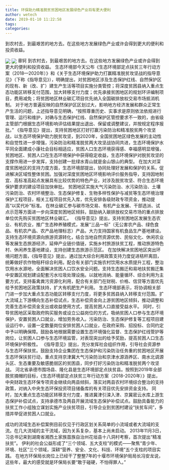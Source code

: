 ```yaml
---
title: 环保助力精准脱贫贫困地区发展绿色产业将有更大便利
author: wetech
date: 2019-01-10 11:22:58
tags: 
categories: 
---
```

到农村去，到最艰苦的地方去。在这些地方发展绿色产业或许会得到更大的便利和投资收益。
<!-- more -->
<img align="center" border="0" src="https://imgcdn.yicai.com/uppics/images/2019/01/f8af3b8e7ba899f503fdcbc56609d19f.jpg" />
<img align="center" border="0" src="https://imgcdn.yicai.com/uppics/images/2019/01/699ecfa795c32bd2e4a72a3f03179fd1.jpg" />
章轲
到农村去，到最艰苦的地方去。在这些地方发展绿色产业或许会得到更大的便利和投资收益。
生态环境部今天公布《生态环境部定点扶贫三年行动方案（2018—2020年）》和《关于生态环境保护助力打赢精准脱贫攻坚战的指导意见》（下称《指导意见》），明确提出，对贫困地区涉及生态保护红线、自然保护区的现有、新（改、扩）建生产生活等项目实施分类管控；将深度贫困县纳入重点生态功能区转移支付范围，加大转移支付力度；优先承接贫困地区的规划环评编制项目，费用减免；将贫困地区林业碳汇项目优先纳入全国碳排放权交易市场抵消机制。
对于地方普遍反映的自然保护区区划过大，影响地方经济发展和群众正常生产生活的问题，上述指导意见明确，“按照尊重历史、实事求是原则依法依规进行管理、运行和维护，对确与生态保护红线、自然保护区管控要求不一致的，由省级主管部门根据生态环境影响评估结果提出退出、保留或调整建议，并按规定程序报批。”
《指导意见》提出，支持贫困地区打好打赢污染防治和精准脱贫两个攻坚战，以生态环境保护助力脱贫攻坚，到2020年，全国贫困地区绿色发展的主动性和自觉性进一步增强，污染防治和精准脱贫两大攻坚战协同共进，生态环境保护水平同全面建成小康社会目标相适应，贫困人口生态环境获得感、幸福感明显增强，贫困地区、贫困人口在生态环境保护中获得稳定收益，生态环境保护对脱贫攻坚的支撑作用进一步发挥，支持创建一批绿水青山就是金山银山的典型。
在加大对深度贫困地区的支持力度方面，生态环境部提出，协同处理好发展和保护的关系，促进解决区域性整体贫困。加强对深度贫困地区环境影响评价服务指导，支持因地制宜、高标准高起点发展具有比较优势的特色产业，对涉及脱贫攻坚、符合生态环境保护要求的建设项目加快审批。
贫困地区实施大气污染防治、水污染防治、土壤污染防治、农村环境整治、生态保护修复、生物多样性保护与减贫等生态环境治理保护工程项目，相关工程项目优先入库，优先安排各级财政专项资金，推动提高“以奖代补”标准。
在林业碳汇参与碳市场交易、有机产业发展、干部选派、试点示范等方面进一步向深度贫困地区倾斜，鼓励纳入碳排放权交易市场的重点排放单位优先购买贫困地区林业碳汇。
《指导意见》提出，支持贫困地区发展生态农业、有机农业，推广生态种养殖模式，发展“三品一标”（无公害农产品、绿色食品、有机农产品、农产品地理标志）产品，大力支持国家有机食品生产基地建设。支持生态环境资源向旅游资源转化，结合当地自然资源优势、民俗文化、休闲农业等发展生态旅游经济，延伸产业链价值链，实施乡村旅游扶贫工程，推动旅游特色村、休闲养生基地建设，支持创建生态旅游示范区。
在加快解决贫困地区突出环境问题方面，《指导意见》提出，通过加大综合利用政策支持力度促进秸秆离田，统筹做好农作物秸秆综合利用。配合有关部门实施农村饮用水水质提升工程，整治饮用水水源地，全面解决贫困人口饮水安全问题。支持生态搬迁和易地扶贫搬迁集中安置区规划建设配套污水垃圾处理设施。以就地消纳、能量循环、综合利用为主要方式，支持畜禽粪污资源化利用，配合有关部门在财税、价格、信贷等方面优先给予贫困地区政策扶持，扩大有机肥生产利用。
生态环境部表示，将协调相关部门进一步加大重点生态功能区转移支付力度，将更多贫困县纳入转移支付范围。扩大流域上下游横向生态补偿试点，生态补偿资金向上游贫困地区倾斜，推动调整和完善生态补偿资金支出或收益使用方式，提高贫困人口直接受益水平。
同时，引导贫困地区采取政府购买服务或设立公益岗位的方式，吸纳贫困人口参与生态环境保护，安置贫困人口就业，增加劳务收入。污染防治、生态保护修复等工程项目建设运行中，设置一定数量岗位安排贫困人口就业，在政府采购、招投标、合同约定中予以明确保障。鼓励各地根据需要设置生态环境强化监督、生态保护红线管护等岗位，让贫困人口参与生态环境监管，对表现突出的给予奖励，提高贫困人口生态环境保护积极性。
《指导意见》提出，充分发挥社会组织作用，引导社会资源参与生态环保扶贫。鼓励支持企业集团在生态保护和污染防治任务重的贫困地区开展生态环保扶贫行动，重点支持京津冀大气污染防治和京津水源涵养区、南水北调源头区、生态重要及敏感脆弱区的贫困县，同步打好污染防治和精准脱贫两个攻坚战。
河北省承德市围场县、隆化县是生态环境部定点扶贫县。按照到2019年全部脱贫摘帽的目标，《生态环境部定点扶贫三年行动方案（2018-2020年）》提出，中央财政生态环保专项资金继续向两县倾斜，落实对两县农村环境综合整治的支持政策，对纳入中央生态环保投资项目储备库的有关项目优先安排资金支持。
同时，加大重点生态功能区转移支付力度，推进冀津引滦入津、京冀密云水库上游生态保护补偿试点，支持承德市及两县开展流域生态保护补偿试点。鼓励具备能力的扶贫工作小组独立谋划实施产业扶贫项目，引导企业到贫困村建设“扶贫车间”，多措并举促进贫困人口就业。
 
 
成功的流域生态补偿案例目前仅见于行政区划关系简单的小流域或者大流域的支流。在几大流域的主干流域，因为关系复杂，基本上尚未启动。
2013年11月3日，习总书记来到湖南省湘西土家族苗族自治州花垣县十八洞村考察，首次提出“精准扶贫”。
伊利的社会公益形成了“三个领域、五大支柱”的模式——聚焦“青少年、环境、社区”三个领域，深耕“营养、安全、文化、科技、环境”五个支柱的项目实践。
在地方环保局长岗位上已经干了整整7年的十堰市环境保护局局长冯安龙说，这些年，最大的感受就是环保局长要“敢于碰硬，不怕得罪人。”
